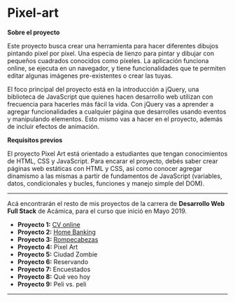 # Pixel-art

__Sobre el proyecto__

Este proyecto busca crear una herramienta para hacer diferentes dibujos pintando pixel por pixel. Una especia de lienzo para pintar y dibujar con pequeños cuadrados conocidos como píxeles. La aplicación funciona online, se ejecuta en un navegador, y tiene funcionalidades que te permiten editar algunas imágenes pre-existentes o crear las tuyas.

El foco principal del proyecto está en la introducción a jQuery, una biblioteca de JavaScript que quienes hacen desarrollo web utilizan con frecuencia para hacerles más fácil la vida. Con jQuery vas a aprender a agregar funcionalidades a cualquier página que desarrolles usando eventos y manipulando elementos. Esto mismo vas a hacer en el proyecto, además de incluir efectos de animación.

__Requisitos previos__

El proyecto Pixel Art está orientado a estudiantes que tengan conocimientos de HTML, CSS y JavaScript. Para encarar el proyecto, debés saber crear páginas web estáticas con HTML y CSS, así como conocer agregar dinamismo a las mismas a partir de fundamentos de JavaScript (variables, datos, condicionales y bucles, funciones y manejo simple del DOM).

***

Acá encontrarán el resto de mis proyectos de la carrera de __Desarrollo Web Full Stack__ de Acámica, para el curso que inició en Mayo 2019.

* __Proyecto 1:__ [CV online](https://github.com/woodlandspirit/CV_online)
* __Proyecto 2:__ [Home Banking](https://github.com/woodlandspirit/Home_Banking)
* __Proyecto 3:__ [Rompecabezas](https://github.com/woodlandspirit/Rompecabezas)
* __Proyecto 4:__ Pixel Art
* __Proyecto 5:__ Ciudad Zombie
* __Proyecto 6:__ Reservando
* __Proyecto 7:__ Encuestados
* __Proyecto 8:__  Qué veo hoy
* __Proyecto 9:__ Peli vs. peli

***